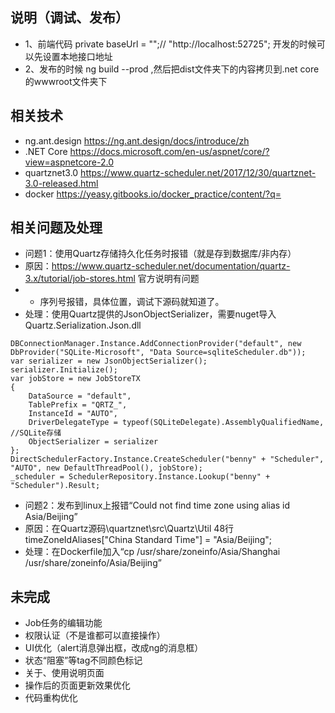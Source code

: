 ## 说明（调试、发布）
- 1、前端代码  private baseUrl = "";// "http://localhost:52725";   开发的时候可以先设置本地接口地址
- 2、发布的时候 ng build --prod ,然后把dist文件夹下的内容拷贝到.net core的wwwroot文件夹下

## 相关技术
- ng.ant.design https://ng.ant.design/docs/introduce/zh
- .NET Core https://docs.microsoft.com/en-us/aspnet/core/?view=aspnetcore-2.0
- quartznet3.0 https://www.quartz-scheduler.net/2017/12/30/quartznet-3.0-released.html
- docker https://yeasy.gitbooks.io/docker_practice/content/?q=

## 相关问题及处理
- 问题1：使用Quartz存储持久化任务时报错（就是存到数据库/非内存）
- 原因：https://www.quartz-scheduler.net/documentation/quartz-3.x/tutorial/job-stores.html 官方说明有问题
- - 序列号报错，具体位置，调试下源码就知道了。
- 处理：使用Quartz提供的JsonObjectSerializer，需要nuget导入Quartz.Serialization.Json.dll
```
DBConnectionManager.Instance.AddConnectionProvider("default", new DbProvider("SQLite-Microsoft", "Data Source=sqliteScheduler.db"));
var serializer = new JsonObjectSerializer();
serializer.Initialize();
var jobStore = new JobStoreTX
{
    DataSource = "default",
    TablePrefix = "QRTZ_",
    InstanceId = "AUTO",    
    DriverDelegateType = typeof(SQLiteDelegate).AssemblyQualifiedName,  //SQLite存储
    ObjectSerializer = serializer
};
DirectSchedulerFactory.Instance.CreateScheduler("benny" + "Scheduler", "AUTO", new DefaultThreadPool(), jobStore);
_scheduler = SchedulerRepository.Instance.Lookup("benny" + "Scheduler").Result;
```

- 问题2：发布到linux上报错“Could not find time zone using alias id Asia/Beijing”
- 原因：在Quartz源码\quartznet\src\Quartz\Util 48行 timeZoneIdAliases["China Standard Time"] = "Asia/Beijing";
- 处理：在Dockerfile加入“cp /usr/share/zoneinfo/Asia/Shanghai /usr/share/zoneinfo/Asia/Beijing”


## 未完成
- Job任务的编辑功能
- 权限认证（不是谁都可以直接操作）
- UI优化（alert消息弹出框，改成ng的消息框）
- 状态“阻塞”等tag不同颜色标记
- 关于、使用说明页面
- 操作后的页面更新效果优化
- 代码重构优化
